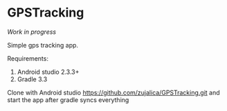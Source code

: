 # GPSTracking

*Work in progress*

Simple gps tracking app.

Requirements:
1. Android studio 2.3.3+
2. Gradle 3.3

Clone with Android studio https://github.com/zujalica/GPSTracking.git and start the app after gradle syncs everything
